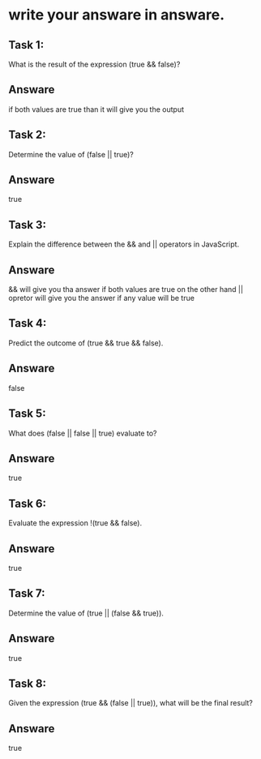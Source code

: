 # write your answare in answare.

## Task 1:

What is the result of the expression (true && false)?
## Answare
if both values are true than it will give you the output

## Task 2:
Determine the value of (false || true)?
## Answare
true

## Task 3:
Explain the difference between the && and || operators in JavaScript.
## Answare
&& will give you tha answer if both values are true 
on the other hand || opretor will give you the answer if any value will be true

## Task 4:
Predict the outcome of (true && true && false).
## Answare
false

## Task 5:
What does (false || false || true) evaluate to?
## Answare
true

## Task 6:
Evaluate the expression !(true && false).
## Answare
true

## Task 7:
Determine the value of (true || (false && true)).
## Answare
true

## Task 8:
Given the expression (true && (false || true)), what will be the final result?
## Answare
true